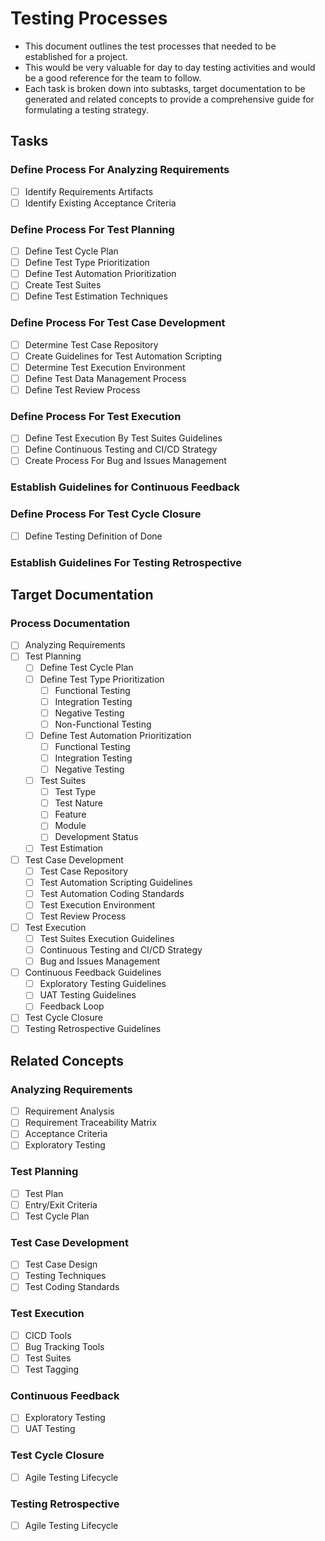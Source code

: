 # Testing Processes
- This document outlines the test processes that needed to be established for a project.
- This would be very valuable for day to day testing activities and would be a good reference for the team to follow.
- Each task is broken down into subtasks, target documentation to be generated and related concepts to provide a comprehensive guide for formulating a testing strategy.

## Tasks
### Define Process For Analyzing Requirements
- [ ] Identify Requirements Artifacts
- [ ] Identify Existing Acceptance Criteria
### Define Process For Test Planning
- [ ] Define Test Cycle Plan
- [ ] Define Test Type Prioritization
- [ ] Define Test Automation Prioritization
- [ ] Create Test Suites
- [ ] Define Test Estimation Techniques
### Define Process For Test Case Development
- [ ] Determine Test Case Repository
- [ ] Create Guidelines for Test Automation Scripting
- [ ] Determine Test Execution Environment
- [ ] Define Test Data Management Process
- [ ] Define Test Review Process
### Define Process For Test Execution
- [ ] Define Test Execution By Test Suites Guidelines
- [ ] Define Continuous Testing and CI/CD Strategy
- [ ] Create Process For Bug and Issues Management
### Establish Guidelines for Continuous Feedback
### Define Process For Test Cycle Closure
- [ ] Define Testing Definition of Done
### Establish Guidelines For Testing Retrospective

## Target Documentation
### Process Documentation
- [ ] Analyzing Requirements
- [ ] Test Planning
  - [ ] Define Test Cycle Plan
  - [ ] Define Test Type Prioritization
    - [ ] Functional Testing
    - [ ] Integration Testing
    - [ ] Negative Testing
    - [ ] Non-Functional Testing
  - [ ] Define Test Automation Prioritization
    - [ ] Functional Testing
    - [ ] Integration Testing
    - [ ] Negative Testing
  - [ ] Test Suites
    - [ ] Test Type
    - [ ] Test Nature
    - [ ] Feature
    - [ ] Module
    - [ ] Development Status
  - [ ] Test Estimation
- [ ] Test Case Development
  - [ ] Test Case Repository
  - [ ] Test Automation Scripting Guidelines
  - [ ] Test Automation Coding Standards
  - [ ] Test Execution Environment
  - [ ] Test Review Process
- [ ] Test Execution
  - [ ] Test Suites Execution Guidelines
  - [ ] Continuous Testing and CI/CD Strategy
  - [ ] Bug and Issues Management
- [ ] Continuous Feedback Guidelines
  - [ ] Exploratory Testing Guidelines
  - [ ] UAT Testing Guidelines
  - [ ] Feedback Loop
- [ ] Test Cycle Closure
- [ ] Testing Retrospective Guidelines

## Related Concepts
### Analyzing Requirements
- [ ] Requirement Analysis
- [ ] Requirement Traceability Matrix
- [ ] Acceptance Criteria
- [ ] Exploratory Testing
### Test Planning
- [ ] Test Plan
- [ ] Entry/Exit Criteria
- [ ] Test Cycle Plan
### Test Case Development
- [ ] Test Case Design
- [ ] Testing Techniques
- [ ] Test Coding Standards
### Test Execution
- [ ] CICD Tools
- [ ] Bug Tracking Tools
- [ ] Test Suites
- [ ] Test Tagging
### Continuous Feedback
- [ ] Exploratory Testing
- [ ] UAT Testing
### Test Cycle Closure
- [ ] Agile Testing Lifecycle
### Testing Retrospective
- [ ] Agile Testing Lifecycle

